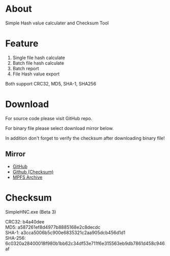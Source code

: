 # About

Simple Hash value calculater and Checksum Tool

# Feature

1. Single file hash calculate
2. Batch file hash calculate
3. Batch report
4. File Hash value export

Both support CRC32, MD5, SHA-1, SHA256
   
# Download
   
For source code please visit GitHub repo.

For binary file please select download mirror below. 

In addition don't forget to verify the checksum after downloading binary file!
   
## Mirror
* [GitHub](https://github.com/knugi0123/SimpleHNC/releases/download/Beta_3/SimpleHNC.exe)
* [Github (Checksum)](https://github.com/knugi0123/SimpleHNC/releases/download/Beta_3/SimpleHNC.exe.shnc)
* [MPFS Archive](https://mpfstudio.cf/binary/SimpleHNC.exe)

  
# Checksum
SimpleHNC.exe (Beta 3)

CRC32: b4a40dee<br />
MD5: a587261ef8d4977b8885168e2c8decdc<br />
SHA-1: a3cca5006b5c900e6835321c2aa905dcb456d1d1<br />
SHA-256: 6c0320a28400018f980b1bb62c34df53e711f6e315563eb9db7861d458c946af<br />
